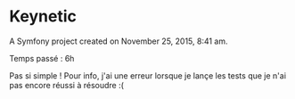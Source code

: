 Keynetic
========

A Symfony project created on November 25, 2015, 8:41 am.

Temps passé : 6h

Pas si simple !
Pour info, j'ai une erreur lorsque je lançe les tests que je n'ai pas encore réussi à résoudre :(